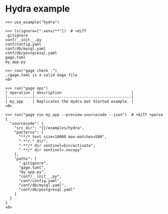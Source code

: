 # Hydra example

    >>> use_example("hydra")

    >>> ls(ignore=[".venv/**"])  # +diff
    .gitignore
    conf/__init__.py
    conf/config.yaml
    conf/db/mysql.yaml
    conf/db/postgresql.yaml
    gage.toml
    my_app.py

    >>> run("gage check .")
    ./gage.toml is a valid Gage file
    <0>

    >>> run("gage ops")
    | operation | description                               |
    |-----------|-------------------------------------------|
    | my_app    | Replicates the Hydra Get Started example. |
    <0>

    >>> run("gage run my_app --preview-sourcecode --json")  # +diff +parse
    {
      "sourcecode": {
        "src_dir": "{}/examples/hydra",
        "patterns": [
          "**/* text size<10000 max-matches=500",
          "-**/.* dir",
          "-**/* dir sentinel=bin/activate",
          "-**/* dir sentinel=.nocopy"
        ],
        "paths": [
          ".gitignore",
          "gage.toml",
          "my_app.py",
          "conf/__init__.py",
          "conf/config.yaml",
          "conf/db/mysql.yaml",
          "conf/db/postgresql.yaml"
        ]
      }
    }
    <0>
